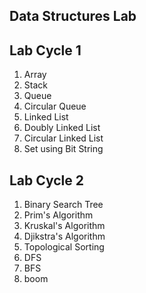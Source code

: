 Data Structures Lab 
-------------------------
Lab Cycle 1
------------
1.	Array
2.	Stack
3.	Queue
4.	Circular Queue
5.	Linked List
6.	Doubly Linked List
7.	Circular Linked List
8.	Set using Bit String

Lab Cycle 2
---------------
1.	Binary Search Tree
2.	Prim's Algorithm
3.	Kruskal's Algorithm
4.	Djikstra's Algorithm
5.	Topological Sorting
6.	DFS
7.	BFS
8.	boom
